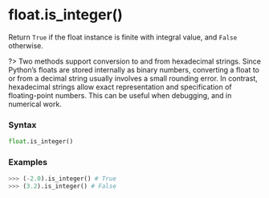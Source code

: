 # float.is_integer()

Return `True` if the float instance is finite with integral value, and `False` otherwise.

?> Two methods support conversion to and from hexadecimal strings. Since Python’s floats are stored internally as binary numbers, converting a float to or from a decimal string usually involves a small rounding error. In contrast, hexadecimal strings allow exact representation and specification of floating-point numbers. This can be useful when debugging, and in numerical work.

### Syntax

```python
float.is_integer()
```

### Examples

```python
>>> (-2.0).is_integer() # True
>>> (3.2).is_integer() # False
```